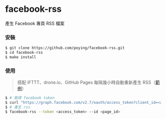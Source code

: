 facebook-rss
============

產生 Facebook 專頁 RSS 檔案

### 安裝

```bash
$ git clone https://github.com/poying/facebook-rss.git
$ cd facebook-rss
$ make install
```

### 使用

> 搭配 IFTTT、drone.io、GitHub Pages 每隔幾小時自動重新產生 RSS（[範例](https://github.com/poying/facebook-rss/tree/gh-pages)）

```bash
$ # 取得 facebook token
$ curl "https://graph.facebook.com/v2.7/oauth/access_token?client_id=<app_id>&client_secret=<app_secret>&grant_type=client_credentials"
$ # 產生 rss
$ facebook-rss --token <access_token> --id <page_id>
```

